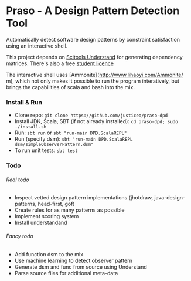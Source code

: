 # Praso - A Design Pattern Detection Tool

Automatically detect software design patterns by constraint satisfaction using an interactive shell.

This project depends on [Scitools Understand](https://scitools.com/features) for generating dependency matrices.
There's also a free [student licence](https://scitools.com/student/)

The interactive shell uses [Ammonite](http://www.lihaoyi.com/Ammonite/ m), which not only makes it possible to run the program interatively, but brings the capabilities of scala and bash into the mix.

### Install & Run
- Clone repo: `git clone https://github.com/justiceo/praso-dpd`
- Install JDK, Scala, SBT (if not already installed): `cd praso-dpd; sudo ./install.sh`
- Run: `sbt run` or `sbt "run-main DPD.ScalaREPL"`
- Run (specify dsm): `sbt "run-main DPD.ScalaREPL dsm/simpleObserverPattern.dsm"`
- To run unit tests: `sbt test`

### Todo
###### Real todo
- Inspect vetted design pattern implementations (jhotdraw, java-design-patterns, head-first, gof)
- Create rules for as many patterns as possible
- Implement scoring system
- Install understandand

###### Fancy todo
- Add function dsm to the mix
- Use machine learning to detect observer pattern
- Generate dsm and func from source using Understand
- Parse source files for additional meta-data
